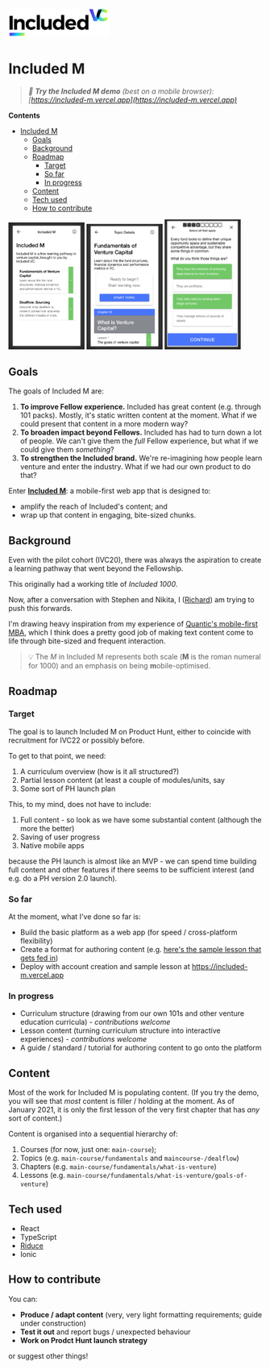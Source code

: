 <h1><img src="./src/assets/included-vc-logo.png" alt="Included VC" width="200"/></h1>

# Included M

> _📱 **Try the Included M demo** (best on a mobile browser): [https://included-m.vercel.app](https://included-m.vercel.app)_

**Contents**

- [Included M](#included-m)
  - [Goals](#goals)
  - [Background](#background)
  - [Roadmap](#roadmap)
    - [Target](#target)
    - [So far](#so-far)
    - [In progress](#in-progress)
  - [Content](#content)
  - [Tech used](#tech-used)
  - [How to contribute](#how-to-contribute)

<p float="left">
  <img src="./images/course-view.png" width="30%" />
  <img src="./images/chapter-view.png" width="30%" /> 
  <img src="./images/lesson-view.png" width="30%" />
</p>

## Goals

The goals of Included M are:

1. **To improve Fellow experience.** Included has great content (e.g. through 101 packs). Mostly, it's static written content at the moment. What if we could present that content in a more modern way?
2. **To broaden impact beyond Fellows.** Included has had to turn down a lot of people. We can't give them the _full_ Fellow experience, but what if we could give them _something_?
3. **To strengthen the Included brand.** We're re-imagining how people learn venture and enter the industry. What if we had our own product to do that?

Enter [**Included M**](https://included-m.vercel.app): a mobile-first web app that is designed to:

- amplify the reach of Included's content; and
- wrap up that content in engaging, bite-sized chunks.

## Background

Even with the pilot cohort (IVC20), there was always the aspiration to create a learning pathway that went beyond the Fellowship.

This originally had a working title of _Included 1000_.

Now, after a conversation with Stephen and Nikita, I ([Richard](https://richard.ng)) am trying to push this forwards.

I'm drawing heavy inspiration from my experience of [Quantic's mobile-first MBA](https://quantic.edu/), which I think does a pretty good job of making text content come to life through bite-sized and frequent interaction.

> 💡 The _M_ in Included M represents both scale (**M** is the roman numeral for 1000) and an emphasis on being **m**obile-optimised.

## Roadmap

### Target

The goal is to launch Included M on Product Hunt, either to coincide with recruitment for IVC22 or possibly before.

To get to that point, we need:

1. A curriculum overview (how is it all structured?)
2. Partial lesson content (at least a couple of modules/units, say
3. Some sort of PH launch plan

This, to my mind, does not have to include:

1. Full content - so look as we have some substantial content (although the more the better)
2. Saving of user progress
3. Native mobile apps

because the PH launch is almost like an MVP - we can spend time building full content and other features if there seems to be sufficient interest (and e.g. do a PH version 2.0 launch).

### So far

At the moment, what I've done so far is:

- Build the basic platform as a web app (for speed / cross-platform flexibility)
- Create a format for authoring content (e.g. [here's the sample lesson that gets fed in](https://github.com/richardcrng/included-m-content/blob/main/main-course/fundamentals/what-is-venture/goals-of-venture/index.yaml))
- Deploy with account creation and sample lesson at https://included-m.vercel.app

### In progress

- Curriculum structure (drawing from our own 101s and other venture education curricula) - _contributions welcome_
- Lesson content (turning curriculum structure into interactive experiences) - _contributions welcome_
- A guide / standard / tutorial for authoring content to go onto the platform

## Content

Most of the work for Included M is populating content. (If you try the demo, you will see that _most_ content is filler / holding at the moment. As of January 2021, it is only the first lesson of the very first chapter that has _any_ sort of content.)

Content is organised into a sequential hierarchy of:

1. Courses (for now, just one: `main-course`);
2. Topics (e.g. `main-course/fundamentals` and `maincourse-/dealflow`)
3. Chapters (e.g. `main-course/fundamentals/what-is-venture`)
4. Lessons (e.g. `main-course/fundamentals/what-is-venture/goals-of-venture`)

## Tech used

- React
- TypeScript
- [Riduce](https://riduce.richard.ng)
- Ionic

## How to contribute

You can:

- **Produce / adapt content** (very, very light formatting requirements; guide under construction)
- **Test it out** and report bugs / unexpected behaviour
- **Work on Prodct Hunt launch strategy**

or suggest other things!
